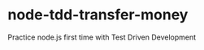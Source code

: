 node-tdd-transfer-money
=======================

Practice node.js first time with Test Driven Development
